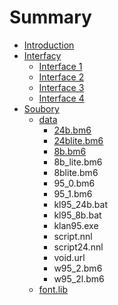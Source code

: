 # Summary

* [Introduction](README.md)
* [Interfacy](interfacy.md)
  * [Interface 1](interfacy/interface-1.md)
  * [Interface 2](interfacy/interface-2.md)
  * [Interface 3](interfacy/interface-3.md)
  * [Interface 4](interfacy/interface-4.md)
* [Soubory](soubory.md)
  * [data](soubory/data.md)
    * [24b.bm6](soubory/data/24bbm6.md)
    * [24blite.bm6](soubory/data/24blitebm6.md)
    * [8b.bm6](soubory/data/8bbm6.md)
    * 8b\_lite.bm6
    * 8blite.bm6
    * 95\_0.bm6
    * 95\_1.bm6
    * kl95\_24b.bat
    * kl95\_8b.bat
    * klan95.exe
    * script.nnl
    * script24.nnl
    * void.url
    * w95\_2.bm6
    * w95\_2l.bm6
  * [font.lib](soubory/fontlib.md)

